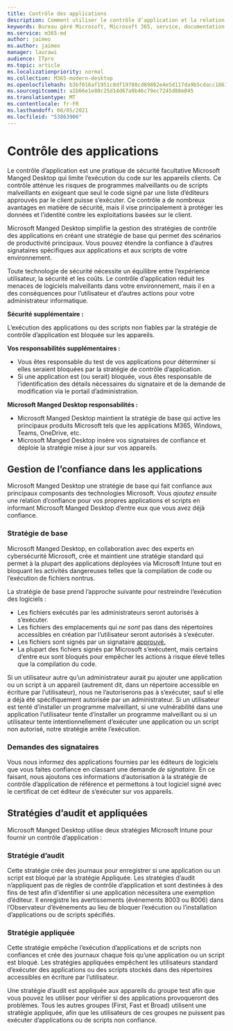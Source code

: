 ```yaml
---
title: Contrôle des applications
description: Comment utiliser le contrôle d’application et la relation d’confiance avec les applications
keywords: Bureau géré Microsoft, Microsoft 365, service, documentation
ms.service: m365-md
author: jaimeo
ms.author: jaimeo
manager: laurawi
audience: ITpro
ms.topic: article
ms.localizationpriority: normal
ms.collection: M365-modern-desktop
ms.openlocfilehash: b3bf016af1951c8df19708cd89802e4e5d117da9b5cdacc186170103aec6f678
ms.sourcegitcommit: a1b66e1e80c25d14d67a9b46c79ec7245d88e045
ms.translationtype: MT
ms.contentlocale: fr-FR
ms.lasthandoff: 08/05/2021
ms.locfileid: "53863906"
---
```

# <a name="app-control"></a>Contrôle des applications

Le contrôle d’application est une pratique de sécurité facultative Microsoft Manged Desktop qui limite l’exécution du code sur les appareils clients. Ce contrôle atténue les risques de programmes malveillants ou de scripts malveillants en exigeant que seul le code signé par une liste d’éditeurs approuvés par le client puisse s’exécuter. Ce contrôle a de nombreux avantages en matière de sécurité, mais il vise principalement à protéger les données et l’identité contre les exploitations basées sur le client.

Microsoft Manged Desktop simplifie la gestion des stratégies de contrôle des applications en créant une stratégie de base qui permet des scénarios de productivité principaux. Vous pouvez étendre la confiance à d’autres signataires spécifiques aux applications et aux scripts de votre environnement. 


Toute technologie de sécurité nécessite un équilibre entre l’expérience utilisateur, la sécurité et les coûts. Le contrôle d’application réduit les menaces de logiciels malveillants dans votre environnement, mais il en a des conséquences pour l’utilisateur et d’autres actions pour votre administrateur informatique.

**Sécurité supplémentaire :**

L’exécution des applications ou des scripts non fiables par la stratégie de contrôle d’application est bloquée sur les appareils.

**Vos responsabilités supplémentaires :**

- Vous êtes responsable du test de vos applications pour déterminer si elles seraient bloquées par la stratégie de contrôle d’application.
- Si une application est (ou serait) bloquée, vous êtes responsable de l’identification des détails nécessaires du signataire et de la demande de modification via le portail d’administration.

**Microsoft Manged Desktop responsabilités :**

- Microsoft Manged Desktop maintient la stratégie de base qui active les principaux produits Microsoft tels que les applications M365, Windows, Teams, OneDrive, etc.
- Microsoft Manged Desktop insère vos signataires de confiance et déploie la stratégie mise à jour sur vos appareils.


## <a name="managing-trust-in-applications"></a>Gestion de l’confiance dans les applications

Microsoft Manged Desktop une stratégie de base qui fait confiance aux principaux composants des technologies Microsoft. Vous *ajoutez ensuite* une relation d’confiance pour vos propres applications et scripts en informant Microsoft Manged Desktop d’entre eux que vous avez déjà confiance.

### <a name="base-policy"></a>Stratégie de base

Microsoft Manged Desktop, en collaboration avec des experts en cybersécurité Microsoft, crée et maintient une stratégie standard qui permet à la plupart des applications déployées via Microsoft Intune tout en bloquant les activités dangereuses telles que la compilation de code ou l’exécution de fichiers nontrus.

La stratégie de base prend l’approche suivante pour restreindre l’exécution des logiciels :

- Les fichiers exécutés par les administrateurs seront autorisés à s’exécuter.
- Les fichiers des emplacements qui *ne sont* pas dans des répertoires accessibles en création par l’utilisateur seront autorisés à s’exécuter.
- Les fichiers sont signés par un signataire [approuvé.](#signer-requests)
- La plupart des fichiers signés par Microsoft s’exécutent, mais certains d’entre eux sont bloqués pour empêcher les actions à risque élevé telles que la compilation du code.


Si un utilisateur autre qu’un administrateur aurait pu ajouter une application ou un script à un appareil (autrement dit, dans un répertoire accessible en écriture par l’utilisateur), nous ne l’autoriserons pas à s’exécuter, sauf si elle a déjà été spécifiquement autorisée par un administrateur. Si un utilisateur est tenté d’installer un programme malveillant, si une vulnérabilité dans une application l’utilisateur tente d’installer un programme malveillant ou si un utilisateur tente intentionnellement d’exécuter une application ou un script non autorisé, notre stratégie arrête l’exécution.

### <a name="signer-requests"></a>Demandes des signataires

Vous nous informez des applications fournies par les éditeurs de logiciels que vous faites confiance en classant une demande *de signataire.* En ce faisant, nous ajoutons ces informations d’autorisation à la stratégie de contrôle d’application de référence et permettons à tout logiciel signé avec le certificat de cet éditeur de s’exécuter sur vos appareils.

## <a name="audit-and-enforced-policies"></a>Stratégies d’audit et appliquées

Microsoft Manged Desktop utilise deux stratégies Microsoft Intune pour fournir un contrôle d’application :

### <a name="audit-policy"></a>Stratégie d’audit
Cette stratégie crée des journaux pour enregistrer si une application ou un script est bloqué par la stratégie Appliquée. Les stratégies d’audit n’appliquent pas de règles de contrôle d’application et sont destinées à des fins de test afin d’identifier si une application nécessitera une exemption d’éditeur. Il enregistre les avertissements (événements 8003 ou 8006) dans l’Observateur d’événements au lieu de bloquer l’exécution ou l’installation d’applications ou de scripts spécifiés.

### <a name="enforced-policy"></a>Stratégie appliquée
Cette stratégie empêche l’exécution d’applications et de scripts non confiances et crée des journaux chaque fois qu’une application ou un script est bloqué. Les stratégies appliquées empêchent les utilisateurs standard d’exécuter des applications ou des scripts stockés dans des répertoires accessibles en écriture par l’utilisateur.

Une stratégie d’audit est appliquée aux appareils du groupe test afin que vous pouvez les utiliser pour vérifier si des applications provoqueront des problèmes. Tous les autres groupes (First, Fast et Broad) utilisent une stratégie appliquée, afin que les utilisateurs de ces groupes ne puissent pas exécuter d’applications ou de scripts non confiance.







